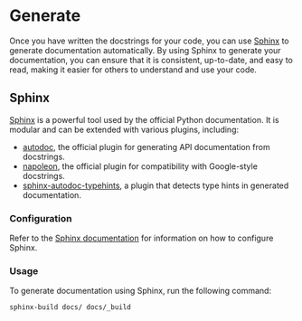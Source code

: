 # Generate

Once you have written the docstrings for your code, you can use [Sphinx](#sphinx) to generate documentation automatically. By using Sphinx to generate your documentation, you can ensure that it is consistent, up-to-date, and easy to read, making it easier for others to understand and use your code.

## Sphinx

[Sphinx](https://www.sphinx-doc.org/en/master/) is a powerful tool used by the official Python documentation. It is modular and can be extended with various plugins, including:

- [autodoc](https://www.sphinx-doc.org/en/master/usage/extensions/autodoc.html), the official plugin for generating API documentation from docstrings.
- [napoleon](https://www.sphinx-doc.org/en/master/usage/extensions/napoleon.html), the official plugin for compatibility with Google-style docstrings.
- [sphinx-autodoc-typehints](https://pypi.org/project/sphinx-autodoc-typehints/), a plugin that detects type hints in generated documentation.

### Configuration

Refer to the [Sphinx documentation](https://www.sphinx-doc.org/en/master/) for information on how to configure Sphinx.

### Usage

To generate documentation using Sphinx, run the following command:

```sh
sphinx-build docs/ docs/_build
```
